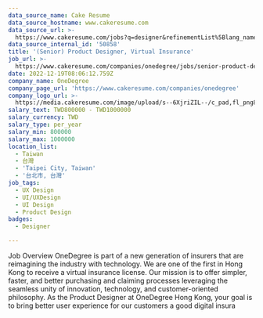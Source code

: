 ```yaml
---
data_source_name: Cake Resume
data_source_hostname: www.cakeresume.com
data_source_url: >-
  https://www.cakeresume.com/jobs?q=designer&refinementList%5Blang_name%5D%5B0%5D=English&refinementList%5Bsalary_type%5D=per_year
data_source_internal_id: '50858'
title: '(Senior) Product Designer, Virtual Insurance'
job_url: >-
  https://www.cakeresume.com/companies/onedegree/jobs/senior-product-designer-virtual-insurance-5c1ff9
date: 2022-12-19T08:06:12.759Z
company_name: OneDegree
company_page_url: 'https://www.cakeresume.com/companies/onedegree'
company_logo_url: >-
  https://media.cakeresume.com/image/upload/s--6XjriZIL--/c_pad,fl_png8,h_200,w_200/v1642045226/dn9ctblwuesbjr2edfkx.png
salary_text: TWD800000 - TWD1000000
salary_currency: TWD
salary_type: per_year
salary_min: 800000
salary_max: 1000000
location_list:
  - Taiwan
  - 台灣
  - 'Taipei City, Taiwan'
  - '台北市, 台灣'
job_tags:
  - UX Design
  - UI/UXDesign
  - UI Design
  - Product Design
badges:
  - Designer

---
```


Job Overview OneDegree is part of a new generation of insurers that are reimagining the industry with technology. We are one of the first in Hong Kong to receive a virtual insurance license. Our mission is to offer simpler, faster, and better purchasing and claiming processes leveraging the seamless unity of innovation, technology, and customer-oriented philosophy. As the Product Designer at OneDegree Hong Kong, your goal is to bring better user experience for our customers a good digital insura